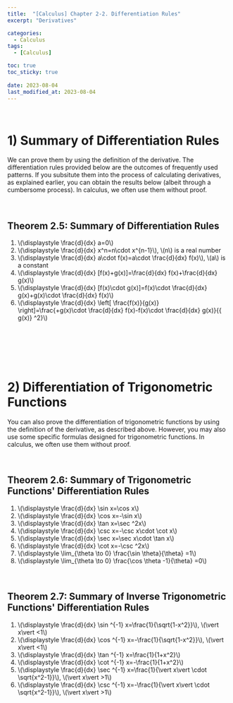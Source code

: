 ```yaml
---
title:  "[Calculus] Chapter 2-2. Differentiation Rules"
excerpt: "Derivatives"

categories:
  - Calculus
tags:
  - [Calculus]

toc: true
toc_sticky: true
 
date: 2023-08-04
last_modified_at: 2023-08-04
---
```


&nbsp;

# 1) Summary of Differentiation Rules
We can prove them by using the definition of the derivative. The differentiation rules provided below are the outcomes of frequently used patterns. If you subsitute them into the process of calculating derivatives, as explained earlier, you can obtain the results below (albeit through a cumbersome process). In calculus, we often use them without proof.

&nbsp;

## Theorem 2.5: Summary of Differentiation Rules
1. \\(\displaystyle \frac{d}{dx} a=0\\)
2. \\(\displaystyle \frac{d}{dx} x^n=n\cdot x^{n-1}\\), \\(n\\) is a real number
3. \\(\displaystyle \frac{d}{dx} a\cdot f(x)=a\cdot \frac{d}{dx} f(x)\\), \\(a\\) is a constant
4. \\(\displaystyle \frac{d}{dx} [f(x)+g(x)]=\frac{d}{dx} f(x)+\frac{d}{dx} g(x)\\)
5. \\(\displaystyle \frac{d}{dx} [f(x)\cdot g(x)]=f(x)\cdot \frac{d}{dx} g(x)+g(x)\cdot \frac{d}{dx} f(x)\\)
6. \\(\displaystyle \frac{d}{dx} \left[ \frac{f(x)}{g(x)} \right]=\frac{+g(x)\cdot \frac{d}{dx} f(x)-f(x)\cdot \frac{d}{dx} g(x)}{\{ g(x)\} ^2}\\)

&nbsp;

&nbsp;

&nbsp;

# 2) Differentiation of Trigonometric Functions
You can also prove the differentiation of trigonometric functions by using the definition of the derivative, as described above. However, you may also use some specific formulas designed for trigonometric functions. In calculus, we often use them without proof.

&nbsp;

## Theorem 2.6: Summary of Trigonometric Functions' Differentiation Rules
1. \\(\displaystyle \frac{d}{dx} \sin x=\cos x\\)
2. \\(\displaystyle \frac{d}{dx} \cos x=-\sin x\\)
3. \\(\displaystyle \frac{d}{dx} \tan x=\sec ^2x\\)
4. \\(\displaystyle \frac{d}{dx} \csc x=-\csc x\cdot \cot x\\)
5. \\(\displaystyle \frac{d}{dx} \sec x=\sec x\cdot \tan x\\)
6. \\(\displaystyle \frac{d}{dx} \cot x=-\csc ^2x\\)
7. \\(\displaystyle \lim_{\theta \to 0} \frac{\sin \theta}{\theta} =1\\)
8. \\(\displaystyle \lim_{\theta \to 0} \frac{\cos \theta -1}{\theta} =0\\)

&nbsp;

## Theorem 2.7: Summary of Inverse Trigonometric Functions' Differentiation Rules
1. \\(\displaystyle \frac{d}{dx} \sin ^{-1} x=\frac{1}{\sqrt{1-x^2}}\\), \\(\vert x\vert <1\\)
2. \\(\displaystyle \frac{d}{dx} \cos ^{-1} x=-\frac{1}{\sqrt{1-x^2}}\\), \\(\vert x\vert <1\\)
3. \\(\displaystyle \frac{d}{dx} \tan ^{-1} x=\frac{1}{1+x^2}\\)
4. \\(\displaystyle \frac{d}{dx} \cot ^{-1} x=-\frac{1}{1+x^2}\\)
5. \\(\displaystyle \frac{d}{dx} \sec ^{-1} x=\frac{1}{\vert x\vert \cdot \sqrt{x^2-1}}\\), \\(\vert x\vert >1\\)
6. \\(\displaystyle \frac{d}{dx} \csc ^{-1} x=-\frac{1}{\vert x\vert \cdot \sqrt{x^2-1}}\\), \\(\vert x\vert >1\\)
